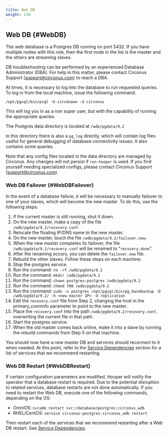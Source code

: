 ```yaml
---
title: Web DB
weight: 130
---
```


## Web DB {#WebDB}
The web database is a Postgres DB running on port 5432.  If you have multiple nodes with this role, then the first node in the list is the master and the others are streaming slaves.

DB troubleshooting can be performed by an experienced Database Administrator (DBA). For help in this matter, please contact Circonus Support (support@circonus.com) to reach a DBA.

At times, it is necessary to log into the database to run requested queries.  To log in from the local machine, issue the following command:
```
/opt/pgsql/bin/psql -U circduown -d circonus
```

This will log you in as a non super user, but with the capability of running the appropriate queries.

The Postgres data directory is located at `/wdb/pgdata/9.2`

In this directory there is also a `pg_log` directly, which will contain log files useful for general debugging of database connectivity issues. It also contains some queries.

Note that any config files located in the data directory are managed by Circonus. Any changes will not persist if `run-hooper` is used.  If you find yourself needing specialized configs, please contact Circonus Support (support@circonus.com).


### Web DB Failover {#WebDBFailover}
In the event of a database failure, it will be necessary to manually failover to one of your slaves, which will become the new master.  To do this, use the following steps.

 1. If the current master is still running, shut it down.
 1. On the new master, make a copy of the file `/wdb/pgdata/9.2/recovery.conf`.
 1. Relocate the floating IP/DNS name to the new master.
 1. On the new master, touch the file `/wdb/pgdata/9.2/failover.now`.
  1. When the new master completes its failover, the file `/wdb/pgdata/9.2/recovery.conf` will be renamed to "`recovery.done`".
  1. After the renaming occurs, you can delete the `failover.now` file.
 1. Rebuild the other slaves. Follow these steps on each machine: 
  1. Stop the postgres service.
  1. Run the command: `rm -rf /wdb/pgdata/9.2`
  1. Run the command: `mkdir /wdb/pgdata/9.2`
  1. Run the command: `chown postgres:postgres /wdb/pgdata/9.2`
  1. Run the command: `chmod 700 /wdb/pgdata/9.2`
  1. Run the command: `sudo -u postgres /opt/pgsql/bin/pg_basebackup -D /wdb/pgdata/9.2/ -h <new master IP> -U replication`
  1. Edit the `recovery.conf` file from Step 2, changing the host in the primary_conninfo parameter to point to the new master.
  1. Place the `recovery.conf` into the path `/wdb/pgdata/9.2/recovery.conf`, overwriting the current file in that path.
  1. Start the postgres service.
 1. When the old master comes back online, make it into a slave by running the rebuild commands from Step 5 on that machine.

You should now have a new master DB and services should reconnect to it when needed.  At this point, refer to the [Service Dependencies](/circonus/on-premises/service-dependencies) section for a list of services that we recommend restarting.


### Web DB Restart {#WebDBRestart}
If certain configuration parameters are modified, Hooper will notify the operator that a database restart is required. Due to the potential disruption to related services, database restarts are not done automatically. If you need to restart the Web DB, execute one of the following commands, depending on the OS:
 * OmniOS: `svcadm restart svc:/database/postgres:circonus_wdb`
 * RHEL/CentOS: `service circonus-postgres-circonus_wdb restart`

Then restart each of the services that we recommend restarting after a Web DB restart.  See [Service Dependencies](/circonus/on-premises/service-dependencies).
